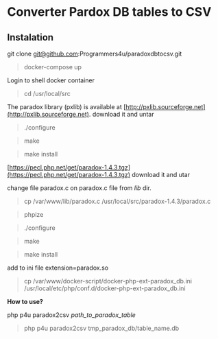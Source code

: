 # Converter Pardox DB tables to CSV

## **Instalation**

git clone git@github.com:Programmers4u/paradoxdbtocsv.git

> docker-compose up

Login to shell docker container

> cd /usr/local/src

The paradox library (pxlib) is available at  [http://pxlib.sourceforge.net](http://pxlib.sourceforge.net).
download it and untar

> ./configure

> make

> make install

[https://pecl.php.net/get/paradox-1.4.3.tgz](https://pecl.php.net/get/paradox-1.4.3.tgz)
download it and utar

change file paradox.c on paradox.c file from *lib* dir.

> cp /var/www/lib/paradox.c /usr/local/src/paradox-1.4.3/paradox.c

> phpize

> ./configure

> make

> make install

add to ini file extension=paradox.so

> cp /var/www/docker-script/docker-php-ext-paradox_db.ini /usr/local/etc/php/conf.d/docker-php-ext-paradox_db.ini

**How to use?**

php p4u paradox2csv *path_to_paradox_table*

> php p4u paradox2csv tmp_paradox_db/table_name.db
